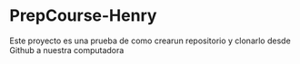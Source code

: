 # PrepCourse-Henry
Este proyecto es una prueba de como crearun repositorio y clonarlo desde Github a nuestra computadora
